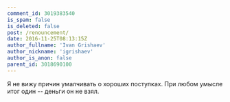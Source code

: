 ```yaml
---
comment_id: 3019383540
is_spam: false
is_deleted: false
post: /renouncement/
date: 2016-11-25T08:13:15Z
author_fullname: 'Ivan Grishaev'
author_nickname: 'igrishaev'
author_is_anon: false
parent_id: 3018690100
---
```


<p>Я не вижу причин умалчивать о хороших поступках. При любом умысле итог один -- деньги он не взял.</p>

